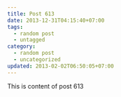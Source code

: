 ```yaml
---
title: Post 613
date: 2013-12-31T04:15:40+07:00
tags:
  - random post
  - untagged
category:
  - random post
  - uncategorized
updated: 2013-02-02T06:50:05+07:00
---
```

This is content of post 613